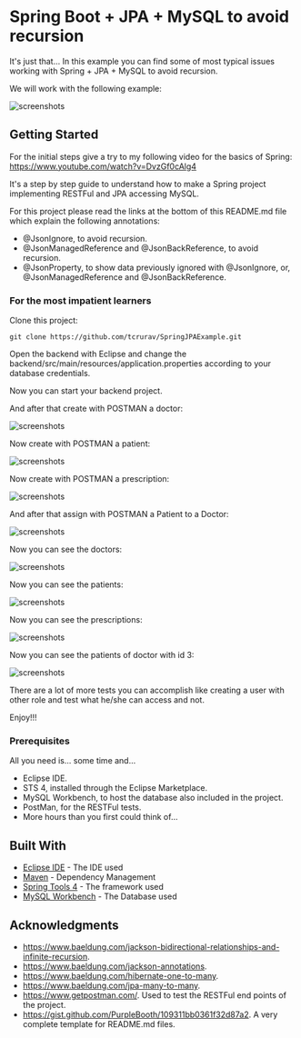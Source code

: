 # Spring Boot + JPA + MySQL to avoid recursion

It's just that... In this example you can find some of most typical issues working with Spring + JPA + MySQL to avoid recursion.

We will work with the following example:

![screenshots](https://github.com/tcrurav/SpringJPAExample/blob/master/screenshots/ERDiagram.png)

## Getting Started

For the initial steps give a try to my following video for the basics of Spring:
https://www.youtube.com/watch?v=DvzGf0cAlg4

It's a step by step guide to understand how to make a Spring project implementing RESTFul and JPA accessing MySQL.

For this project please read the links at the bottom of this README.md file which explain the following annotations:
* @JsonIgnore, to avoid recursion.
* @JsonManagedReference and @JsonBackReference, to avoid recursion.
* @JsonProperty, to show data previously ignored with @JsonIgnore, or, @JsonManagedReference and @JsonBackReference.

### For the most impatient learners

Clone this project:

````
git clone https://github.com/tcrurav/SpringJPAExample.git
````

Open the backend with Eclipse and change the backend/src/main/resources/application.properties according to your database credentials.

Now you can start your backend project.

And after that create with POSTMAN a doctor:

![screenshots](https://github.com/tcrurav/SpringJPAExample/blob/master/screenshots/createDoctor.png)

Now create with POSTMAN a patient:

![screenshots](https://github.com/tcrurav/SpringJPAExample/blob/master/screenshots/createPatient.png)

Now create with POSTMAN a prescription:

![screenshots](https://github.com/tcrurav/SpringJPAExample/blob/master/screenshots/createPrescription.png)

And after that assign with POSTMAN a Patient to a Doctor:

![screenshots](https://github.com/tcrurav/SpringJPAExample/blob/master/screenshots/AddPatientToDoctor.png)

Now you can see the doctors:

![screenshots](https://github.com/tcrurav/SpringJPAExample/blob/master/screenshots/doctors.png)

Now you can see the patients:

![screenshots](https://github.com/tcrurav/SpringJPAExample/blob/master/screenshots/patients.png)

Now you can see the prescriptions:

![screenshots](https://github.com/tcrurav/SpringJPAExample/blob/master/screenshots/prescriptions.png)

Now you can see the patients of doctor with id 3:

![screenshots](https://github.com/tcrurav/SpringJPAExample/blob/master/screenshots/patientsOfDoctor3.png)

There are a lot of more tests you can accomplish like creating a user with other role and test what he/she can access and not.

Enjoy!!!

### Prerequisites

All you need is... some time and...
* Eclipse IDE.
* STS 4, installed through the Eclipse Marketplace.
* MySQL Workbench, to host the database also included in the project.
* PostMan, for the RESTFul tests.
* More hours than you first could think of...

## Built With

* [Eclipse IDE](https://www.eclipse.org/ide/) - The IDE used
* [Maven](https://maven.apache.org/) - Dependency Management
* [Spring Tools 4](https://spring.io/tools) - The framework used
* [MySQL Workbench](https://www.mysql.com/products/workbench/) - The Database used

## Acknowledgments

* https://www.baeldung.com/jackson-bidirectional-relationships-and-infinite-recursion.
* https://www.baeldung.com/jackson-annotations.
* https://www.baeldung.com/hibernate-one-to-many.
* https://www.baeldung.com/jpa-many-to-many.
* https://www.getpostman.com/. Used to test the RESTFul end points of the project.
* https://gist.github.com/PurpleBooth/109311bb0361f32d87a2. A very complete template for README.md files.